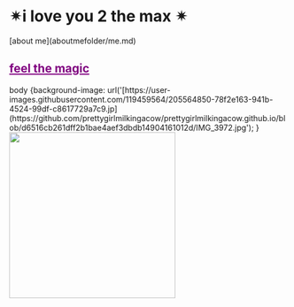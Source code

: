 <html>
<h1>&#10036;i love you 2 the max &#10036;</h1>
  </html>
  [about me](aboutmefolder/me.md)
<html>
<h2><a href="artfolder/art.html" style="color: purple;">feel the magic</a></h2>
body {background-image: url('[https://user-images.githubusercontent.com/119459564/205564850-78f2e163-941b-4524-99df-c8617729a7c9.jp](https://github.com/prettygirlmilkingacow/prettygirlmilkingacow.github.io/blob/d6516cb261dff2b1bae4aef3dbdb14904161012d/IMG_3972.jpg');
  }
<img src="https://user-images.githubusercontent.com/119459564/205533711-3a6fb140-c136-420d-b300-28f09d5574f6.jpg"
width="300"
height="300">
